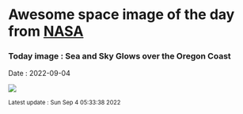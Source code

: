 
# Awesome space image of the day from [NASA](https://api.nasa.gov/)

### Today image : Sea and Sky Glows over the Oregon Coast

Date : 2022-09-04


![](https://apod.nasa.gov/apod/image/2209/MilkyWayOregon_Montoya_960.jpg)

<small>Latest update : Sun Sep  4 05:33:38 2022</small>


